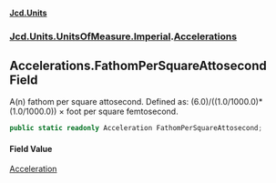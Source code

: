 #### [Jcd.Units](index.md 'index')
### [Jcd.Units.UnitsOfMeasure.Imperial](Jcd.Units.UnitsOfMeasure.Imperial.md 'Jcd.Units.UnitsOfMeasure.Imperial').[Accelerations](Accelerations.md 'Jcd.Units.UnitsOfMeasure.Imperial.Accelerations')

## Accelerations.FathomPerSquareAttosecond Field

A(n) fathom per square attosecond. Defined as: (6.0)/((1.0/1000.0)*(1.0/1000.0)) × foot per square femtosecond.

```csharp
public static readonly Acceleration FathomPerSquareAttosecond;
```

#### Field Value
[Acceleration](Acceleration.md 'Jcd.Units.UnitTypes.Acceleration')
